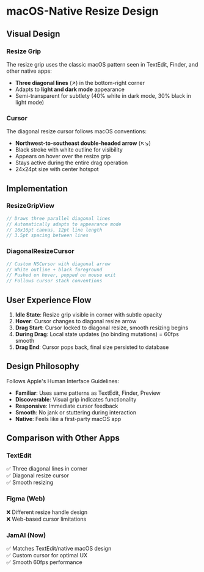 # macOS-Native Resize Design

## Visual Design

### Resize Grip
The resize grip uses the classic macOS pattern seen in TextEdit, Finder, and other native apps:
- **Three diagonal lines** (↗) in the bottom-right corner
- Adapts to **light and dark mode** appearance
- Semi-transparent for subtlety (40% white in dark mode, 30% black in light mode)

### Cursor
The diagonal resize cursor follows macOS conventions:
- **Northwest-to-southeast double-headed arrow** (↖↘)
- Black stroke with white outline for visibility
- Appears on hover over the resize grip
- Stays active during the entire drag operation
- 24x24pt size with center hotspot

## Implementation

### ResizeGripView
```swift
// Draws three parallel diagonal lines
// Automatically adapts to appearance mode
// 16x16pt canvas, 12pt line length
// 3.5pt spacing between lines
```

### DiagonalResizeCursor
```swift
// Custom NSCursor with diagonal arrow
// White outline + black foreground
// Pushed on hover, popped on mouse exit
// Follows cursor stack conventions
```

## User Experience Flow

1. **Idle State**: Resize grip visible in corner with subtle opacity
2. **Hover**: Cursor changes to diagonal resize arrow
3. **Drag Start**: Cursor locked to diagonal resize, smooth resizing begins
4. **During Drag**: Local state updates (no binding mutations) = 60fps smooth
5. **Drag End**: Cursor pops back, final size persisted to database

## Design Philosophy

Follows Apple's Human Interface Guidelines:
- **Familiar**: Uses same patterns as TextEdit, Finder, Preview
- **Discoverable**: Visual grip indicates functionality
- **Responsive**: Immediate cursor feedback
- **Smooth**: No jank or stuttering during interaction
- **Native**: Feels like a first-party macOS app

## Comparison with Other Apps

### TextEdit
✅ Three diagonal lines in corner  
✅ Diagonal resize cursor  
✅ Smooth resizing

### Figma (Web)
❌ Different resize handle design  
❌ Web-based cursor limitations

### JamAI (Now)
✅ Matches TextEdit/native macOS design  
✅ Custom cursor for optimal UX  
✅ Smooth 60fps performance
